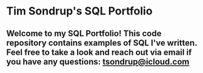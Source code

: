 # Tim Sondrup's SQL Portfolio

## Welcome to my SQL Portfolio! This code repository contains examples of SQL I've written. Feel free to take a look and reach out via email if you have any questions: tsondrup@icloud.com
